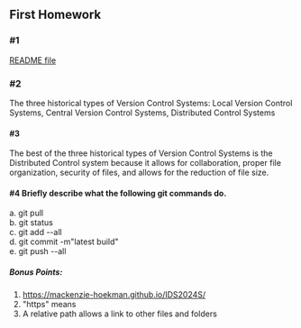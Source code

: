 ## First Homework  
### #1   
[README file](../../README.md)  
### #2  
The three historical types of Version Control Systems: Local Version Control Systems, Central Version Control Systems, Distributed Control Systems   
#### #3   
The best of the three historical types of Version Control Systems is the Distributed Control system because it allows for collaboration, proper file organization, security of files, and allows for the reduction of file size.   
#### #4 Briefly describe what the following git commands do.  
a. git pull  
b. git status  
c. git add --all  
d. git commit -m"latest build"  
e. git push --all  
  
##### Bonus Points:
1. https://mackenzie-hoekman.github.io/IDS2024S/
2. "https" means 
3. A relative path allows a link to other files and folders
